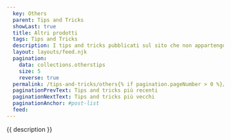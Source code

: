 ```yaml
---
  key: Others
  parent: Tips and Tricks
  showLast: true
  title: Altri prodotti
  tags: Tips and Tricks
  description: I tips and tricks pubblicati sul sito che non appartengono a uno degli argomenti principali.
  layout: layouts/feed.njk
  pagination:
    data: collections.otherstips
    size: 5
    reverse: true
  permalink: /tips-and-tricks/others{% if pagination.pageNumber > 0 %}/page-{{ pagination.pageNumber + 1 }}{% endif %}/
  paginationPrevText: Tips and tricks più recenti
  paginationNextText: Tips and tricks più vecchi
  paginationAnchor: #post-list
  feed:
---
```

{{ description }}


<div id="post-list" class="heading">
</div>
